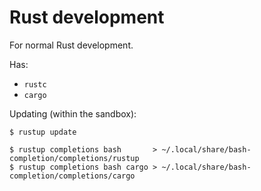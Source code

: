 # Rust development

For normal Rust development. 
   
Has:

- `rustc`
- `cargo`

Updating (within the sandbox):
   
```
$ rustup update
```

```
$ rustup completions bash       > ~/.local/share/bash-completion/completions/rustup
$ rustup completions bash cargo > ~/.local/share/bash-completion/completions/cargo
```
